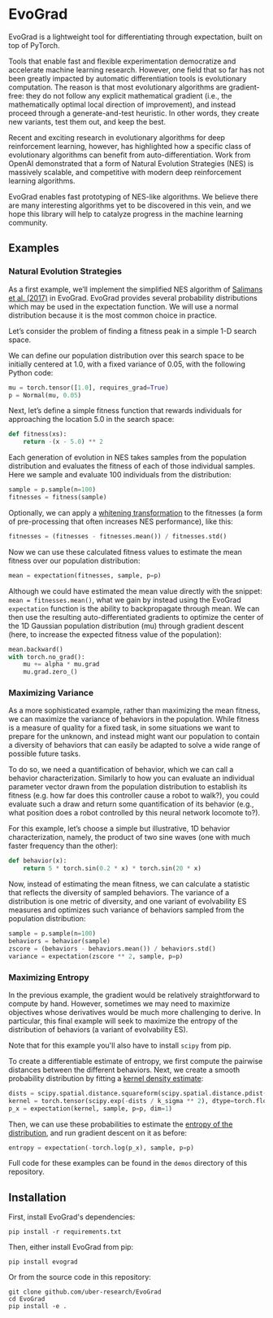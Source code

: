 # EvoGrad

EvoGrad is a lightweight tool for differentiating through expectation,
built on top of PyTorch.

Tools that enable fast and flexible experimentation democratize and accelerate machine learning research.
However, one field that so far has not been greatly impacted by automatic differentiation tools is evolutionary computation.
The reason is that most evolutionary algorithms are gradient-free:
they do not follow any explicit mathematical gradient (i.e., the mathematically optimal local direction of improvement), and instead proceed through a generate-and-test heuristic.
In other words, they create new variants, test them out, and keep the best.

Recent and exciting research in evolutionary algorithms for deep reinforcement learning, however, has highlighted how a specific class of evolutionary algorithms can benefit from auto-differentiation.
Work from OpenAI demonstrated that a form of Natural Evolution Strategies (NES) is massively scalable, and competitive with modern deep reinforcement learning algorithms.

EvoGrad enables fast prototyping of NES-like algorithms.
We believe there are many interesting algorithms yet to be discovered in this vein, and we hope this library will help to catalyze progress in the machine learning community.

## Examples
### Natural Evolution Strategies
As a first example, we’ll implement the simplified NES algorithm of [Salimans et al. (2017)](https://openai.com/blog/evolution-strategies/) in EvoGrad.
EvoGrad provides several probability distributions which may be used in the expectation function.
We will use a normal distribution because it is the most common choice in practice.

Let’s consider the problem of finding a fitness peak in a simple 1-D search space.

We can define our population distribution over this search space to be initially centered at 1.0, with a fixed variance of 0.05, with the following Python code:

```python
mu = torch.tensor([1.0], requires_grad=True)
p = Normal(mu, 0.05)
```

Next, let’s define a simple fitness function that rewards individuals for approaching the location 5.0 in the search space:

```python
def fitness(xs):
	return -(x - 5.0) ** 2
```

Each generation of evolution in NES takes samples from the population distribution and evaluates the fitness of each of those individual samples. Here we sample and evaluate 100 individuals from the distribution:

```python
sample = p.sample(n=100)
fitnesses = fitness(sample)
```

Optionally, we can apply a [whitening transformation](https://en.wikipedia.org/wiki/Whitening_transformation) to the fitnesses (a form of pre-processing that often increases NES performance), like this:

```python
fitnesses = (fitnesses - fitnesses.mean()) / fitnesses.std()
```

Now we can use these calculated fitness values to estimate the mean fitness over our population distribution:

```python
mean = expectation(fitnesses, sample, p=p)
```

Although we could have estimated the mean value directly with the snippet:
`mean = fitnesses.mean()`, what we gain by instead using the EvoGrad `expectation` function is the ability to backpropagate through mean.
We can then use the resulting auto-differentiated gradients to optimize the center of the 1D Gaussian population distribution (mu) through gradient descent (here, to increase the expected fitness value of the population):

```python
mean.backward()
with torch.no_grad():
	mu += alpha * mu.grad
	mu.grad.zero_()
```

### Maximizing Variance
As a more sophisticated example, rather than maximizing the mean fitness, we can maximize the variance of behaviors in the population.
While fitness is a measure of quality for a fixed task, in some situations we want to prepare for the unknown, and instead might want our population to contain a diversity of behaviors that can easily be adapted to solve a wide range of possible future tasks.

To do so, we need a quantification of behavior, which we can call a behavior characterization. Similarly to how you can evaluate an individual parameter vector drawn from the population distribution to establish its fitness (e.g. how far does this controller cause a robot to walk?), you could evaluate such a draw and return some quantification of its behavior (e.g., what position does a robot controlled by this neural network locomote to?).

For this example, let’s choose a simple but illustrative, 1D behavior characterization, namely, the product of two sine waves (one with much faster frequency than the other):

```python
def behavior(x):
	return 5 * torch.sin(0.2 * x) * torch.sin(20 * x)
```

Now, instead of estimating the mean fitness, we can calculate a statistic that reflects the diversity of sampled behaviors. The variance of a distribution is one metric of diversity, and one variant of evolvability ES measures and optimizes such variance of behaviors sampled from the population distribution:

```python
sample = p.sample(n=100)
behaviors = behavior(sample)
zscore = (behaviors - behaviors.mean()) / behaviors.std()
variance = expectation(zscore ** 2, sample, p=p)
```

### Maximizing Entropy
In the previous example, the gradient would be relatively straightforward to compute by hand.
However, sometimes we may need to maximize objectives whose derivatives would be much more challenging to derive.
In particular, this final example will seek to maximize the entropy of the distribution of behaviors (a variant of evolvability ES).

Note that for this example you'll also have to install `scipy` from pip.

To create a differentiable estimate of entropy, we first compute the pairwise distances between the different behaviors.
Next, we create a smooth probability distribution by fitting a [kernel density estimate](https://en.wikipedia.org/wiki/Kernel_density_estimation):

```python
dists = scipy.spatial.distance.squareform(scipy.spatial.distance.pdist(behaviors, "sqeuclidean"))
kernel = torch.tensor(scipy.exp(-dists / k_sigma ** 2), dtype=torch.float32)
p_x = expectation(kernel, sample, p=p, dim=1)
```

Then, we can use these probabilities to estimate the [entropy of the distribution](https://en.wikipedia.org/wiki/Entropy_(information_theory)), and run gradient descent on it as before:

```python
entropy = expectation(-torch.log(p_x), sample, p=p)
```

Full code for these examples can be found in the `demos` directory of
this repository.

## Installation
First, install EvoGrad's dependencies:
```
pip install -r requirements.txt
```

Then, either install EvoGrad from pip:
```
pip install evograd
```
Or from the source code in this repository:
```
git clone github.com/uber-research/EvoGrad
cd EvoGrad
pip install -e .
```
